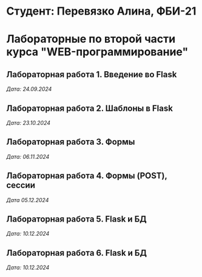 # Студент: Перевязко Алина, ФБИ-21

# Лабораторные по второй части курса "WEB-программирование"

## Лабораторная работа 1. Введение во Flask

*Дата: 24.09.2024*

## Лабораторная работа 2. Шаблоны в Flask

*Дата: 23.10.2024*

## Лабораторная работа 3. Формы

*Дата: 06.11.2024*

## Лабораторная работа 4. Формы (POST), сессии

*Дата 05.12.2024*

## Лабораторная работа 5. Flask и БД

*Дата: 10.12.2024*

## Лабораторная работа 6. Flask и БД

*Дата: 10.12.2024*